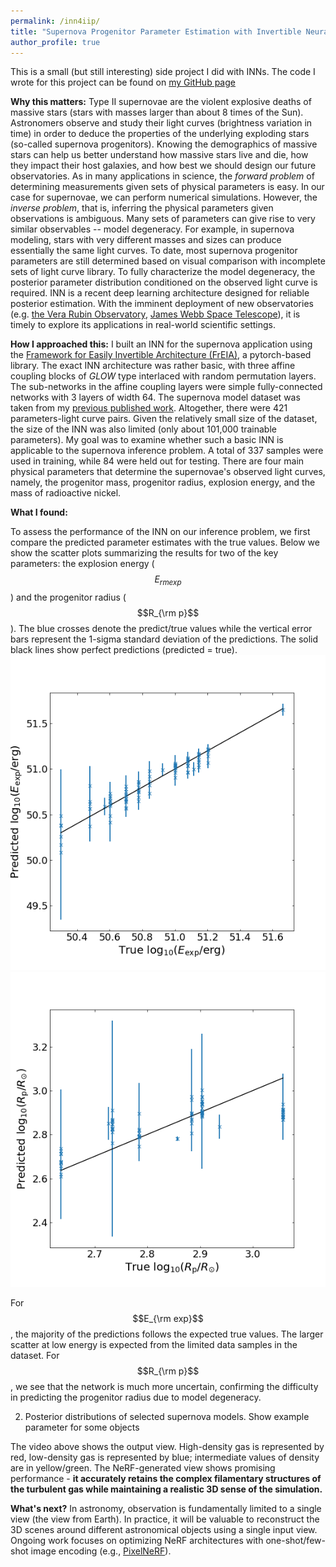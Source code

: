```yaml
---
permalink: /inn4iip/
title: "Supernova Progenitor Parameter Estimation with Invertible Neural Networks (INNs)"
author_profile: true
---
```

This is a small (but still interesting) side project I did with INNs. The code I wrote for this project can be found on [my GitHub page](https://github.com/bthtsang/FrEIA/blob/master/inn4iip.py)

**Why this matters:**
Type II supernovae are the violent explosive deaths of massive stars (stars with masses larger than about 8 times of the Sun).
Astronomers observe and study their light curves (brightness variation in time) in order to deduce the properties of the underlying exploding stars (so-called supernova progenitors). Knowing the demographics of massive stars can help us better understand how massive stars live and die, how they impact their host galaxies, and how best we should design our future observatories. 
As in many applications in science, the *forward problem* of determining measurements given sets of physical parameters is easy. In our case for supernovae, we can perform numerical simulations. 
However, the *inverse problem*, that is, inferring the physical parameters given observations is ambiguous. Many sets of parameters can give rise to very similar observables -- model degeneracy. For example, in supernova modeling, stars with very different masses and sizes can produce essentially the same light curves. 
To date, most supernova progenitor parameters are still determined based on visual comparison with incomplete sets of light curve library. 
To fully characterize the model degeneracy, the posterior parameter distribution conditioned on the observed light curve is required.
INN is a recent deep learning architecture designed for reliable posterior estimation. 
With the imminent deployment of new observatories (e.g. [the Vera Rubin Observatory](https://www.lsst.org/), [James Webb Space Telescope](https://www.jwst.nasa.gov/)), it is timely to explore its applications in real-world scientific settings.


**How I approached this:**
I built an INN for the supernova application using the [Framework for Easily Invertible Architecture (FrEIA)](https://github.com/VLL-HD/FrEIA), a pytorch-based library. 
The exact INN architecture was rather basic, with three affine coupling blocks of *GLOW* type interlaced with random permutation layers. The sub-networks in the affine coupling layers were simple fully-connected networks with 3 layers of width 64.
The supernova model dataset was taken from my [previous published work](https://arxiv.org/abs/2006.01832). Altogether, there were 421 parameters-light curve pairs. Given the relatively small size of the dataset, the size of the INN was also limited (only about 101,000 trainable parameters).
My goal was to examine whether such a basic INN is applicable to the supernova inference problem. A total of 337 samples were used in training, while 84 were held out for testing.
There are four main physical parameters that determine the supernovae's observed light curves, namely, the progenitor mass, progenitor radius, explosion energy, and the mass of radioactive nickel.


**What I found:**

To assess the performance of the INN on our inference problem, we first compare the predicted parameter estimates with the true values. Below we show the scatter plots summarizing the results for two of the key parameters: the explosion energy ($$E_{rm exp}$$) and the progenitor radius ($$R_{\rm p}$$). The blue crosses denote the predict/true values while the vertical error bars represent the 1-sigma standard deviation of the predictions. The solid black lines show perfect predictions (predicted = true). 
![Predicted vs True Eexp](/files/par0_scatter.png)
![Predicted vs True Rp](/files/par3_scatter.png)

For $$E_{\rm exp}$$, the majority of the predictions follows the expected true values. The larger scatter at low energy is expected from the limited data samples in the dataset.
For $$R_{\rm p}$$, we see that the network is much more uncertain, confirming the difficulty in predicting the progenitor radius due to model degeneracy.


2. Posterior distributions of selected supernova models.
Show example parameter for some objects



The video above shows the output view. High-density gas is represented by red, low-density gas is represented by blue; intermediate values of density are in yellow/green. The NeRF-generated view shows promising performance - **it accurately retains the complex filamentary structures of the turbulent gas while maintaining a realistic 3D sense of the simulation.**


**What's next?** 
In astronomy, observation is fundamentally limited to a single view (the view from Earth). In practice, it will be valuable to reconstruct the 3D scenes around different astronomical objects using a single input view. Ongoing work focuses on optimizing NeRF architectures with one-shot/few-shot image encoding (e.g., [PixelNeRF](https://github.com/sxyu/pixel-nerf)).
